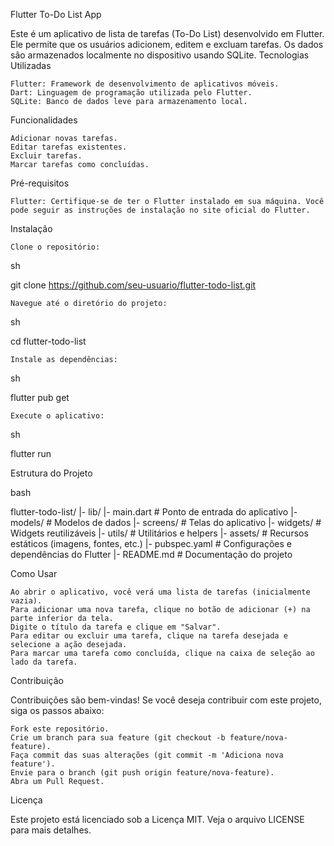 Flutter To-Do List App

Este é um aplicativo de lista de tarefas (To-Do List) desenvolvido em Flutter. Ele permite que os usuários adicionem, editem e excluam tarefas. Os dados são armazenados localmente no dispositivo usando SQLite.
Tecnologias Utilizadas

    Flutter: Framework de desenvolvimento de aplicativos móveis.
    Dart: Linguagem de programação utilizada pelo Flutter.
    SQLite: Banco de dados leve para armazenamento local.

Funcionalidades

    Adicionar novas tarefas.
    Editar tarefas existentes.
    Excluir tarefas.
    Marcar tarefas como concluídas.

Pré-requisitos

    Flutter: Certifique-se de ter o Flutter instalado em sua máquina. Você pode seguir as instruções de instalação no site oficial do Flutter.

Instalação

    Clone o repositório:

sh

git clone https://github.com/seu-usuario/flutter-todo-list.git

    Navegue até o diretório do projeto:

sh

cd flutter-todo-list

    Instale as dependências:

sh

flutter pub get

    Execute o aplicativo:

sh

flutter run

Estrutura do Projeto

bash

flutter-todo-list/
|- lib/
  |- main.dart          # Ponto de entrada do aplicativo
  |- models/            # Modelos de dados
  |- screens/           # Telas do aplicativo
  |- widgets/           # Widgets reutilizáveis
  |- utils/             # Utilitários e helpers
|- assets/              # Recursos estáticos (imagens, fontes, etc.)
|- pubspec.yaml         # Configurações e dependências do Flutter
|- README.md            # Documentação do projeto

Como Usar

    Ao abrir o aplicativo, você verá uma lista de tarefas (inicialmente vazia).
    Para adicionar uma nova tarefa, clique no botão de adicionar (+) na parte inferior da tela.
    Digite o título da tarefa e clique em "Salvar".
    Para editar ou excluir uma tarefa, clique na tarefa desejada e selecione a ação desejada.
    Para marcar uma tarefa como concluída, clique na caixa de seleção ao lado da tarefa.

Contribuição

Contribuições são bem-vindas! Se você deseja contribuir com este projeto, siga os passos abaixo:

    Fork este repositório.
    Crie um branch para sua feature (git checkout -b feature/nova-feature).
    Faça commit das suas alterações (git commit -m 'Adiciona nova feature').
    Envie para o branch (git push origin feature/nova-feature).
    Abra um Pull Request.

Licença

Este projeto está licenciado sob a Licença MIT. Veja o arquivo LICENSE para mais detalhes.
